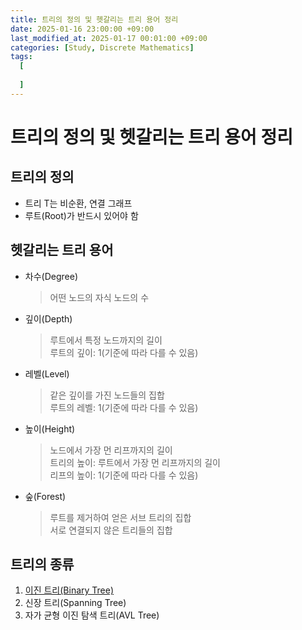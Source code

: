 ```yaml
---
title: 트리의 정의 및 헷갈리는 트리 용어 정리
date: 2025-01-16 23:00:00 +09:00
last_modified_at: 2025-01-17 00:01:00 +09:00
categories: [Study, Discrete Mathematics]
tags:
  [
    
  ]
---
```


# 트리의 정의 및 헷갈리는 트리 용어 정리

## 트리의 정의

-   트리 T는 비순환, 연결 그래프
-   루트(Root)가 반드시 있어야 함

## 헷갈리는 트리 용어

-   차수(Degree)
    >   어떤 노드의 자식 노드의 수
-   깊이(Depth)
    >   루트에서 특정 노드까지의 길이   
    >   루트의 깊이: 1(기준에 따라 다를 수 있음)
-   레벨(Level)
    >   같은 깊이를 가진 노드들의 집합   
    >   루트의 레벨: 1(기준에 따라 다를 수 있음)
-   높이(Height)
    >   노드에서 가장 먼 리프까지의 길이   
    >   트리의 높이: 루트에서 가장 먼 리프까지의 길이   
    >   리프의 높이: 1(기준에 따라 다를 수 있음)
-   숲(Forest)
    >   루트를 제거하여 얻은 서브 트리의 집합   
    >   서로 연결되지 않은 트리들의 집합

## 트리의 종류

1.  [이진 트리(Binary Tree)]({{site.url}}/posts/이진-트리(binary-tree)/)   
2.  신장 트리(Spanning Tree)
3.  자가 균형 이진 탐색 트리(AVL Tree)
